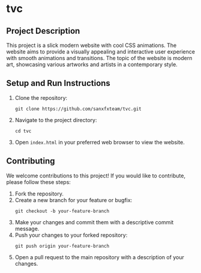 # tvc

## Project Description

This project is a slick modern website with cool CSS animations. The website aims to provide a visually appealing and interactive user experience with smooth animations and transitions. The topic of the website is modern art, showcasing various artworks and artists in a contemporary style.

## Setup and Run Instructions

1. Clone the repository:
   ```
   git clone https://github.com/sanxfxteam/tvc.git
   ```
2. Navigate to the project directory:
   ```
   cd tvc
   ```
3. Open `index.html` in your preferred web browser to view the website.

## Contributing

We welcome contributions to this project! If you would like to contribute, please follow these steps:

1. Fork the repository.
2. Create a new branch for your feature or bugfix:
   ```
   git checkout -b your-feature-branch
   ```
3. Make your changes and commit them with a descriptive commit message.
4. Push your changes to your forked repository:
   ```
   git push origin your-feature-branch
   ```
5. Open a pull request to the main repository with a description of your changes.
